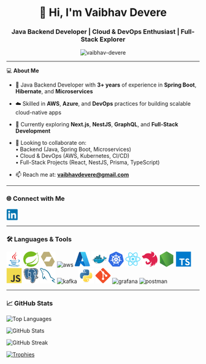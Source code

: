<h1 align="center">👋 Hi, I'm Vaibhav Devere</h1>
<h3 align="center">Java Backend Developer | Cloud & DevOps Enthusiast | Full-Stack Explorer</h3>

<p align="center">
  <img src="https://komarev.com/ghpvc/?username=vaibhav-devere&label=Profile%20views&color=0e75b6&style=flat" alt="vaibhav-devere" />
</p>

---

💻 **About Me**

- 🚀 Java Backend Developer with **3+ years** of experience in **Spring Boot**, **Hibernate**, and **Microservices**  
- ☁️ Skilled in **AWS**, **Azure**, and **DevOps** practices for building scalable cloud-native apps  
- 🌱 Currently exploring **Next.js**, **NestJS**, **GraphQL**, and **Full-Stack Development**  
- 🤝 Looking to collaborate on:  
  • Backend (Java, Spring Boot, Microservices)  
  • Cloud & DevOps (AWS, Kubernetes, CI/CD)  
  • Full-Stack Projects (React, NestJS, Prisma, TypeScript)

- 📫 Reach me at: **vaibhavdevere@gmail.com**

---

### 🌐 Connect with Me
<p align="left">
  <a href="https://linkedin.com/in/vaibhavdevere" target="blank">
    <img align="center" src="https://raw.githubusercontent.com/devicons/devicon/master/icons/linkedin/linkedin-original.svg" alt="vaibhavdevere" height="30" width="30" />
  </a>
</p>

---

### 🛠️ Languages & Tools

<p align="left">
  <img src="https://raw.githubusercontent.com/devicons/devicon/master/icons/java/java-original.svg" alt="java" width="40" height="40"/>
  <img src="https://raw.githubusercontent.com/devicons/devicon/master/icons/spring/spring-original.svg" alt="spring" width="40" height="40"/>
  <img src="https://raw.githubusercontent.com/devicons/devicon/master/icons/hibernate/hibernate-plain.svg" alt="hibernate" width="40" height="40"/>
  <img src="https://raw.githubusercontent.com/devicons/devicon/master/icons/aws/aws-original.svg" alt="aws" width="40" height="40"/>
  <img src="https://raw.githubusercontent.com/devicons/devicon/master/icons/azure/azure-original.svg" alt="azure" width="40" height="40"/>
  <img src="https://raw.githubusercontent.com/devicons/devicon/master/icons/docker/docker-original.svg" alt="docker" width="40" height="40"/>
  <img src="https://raw.githubusercontent.com/devicons/devicon/master/icons/kubernetes/kubernetes-plain.svg" alt="kubernetes" width="40" height="40"/>
  <img src="https://raw.githubusercontent.com/devicons/devicon/master/icons/react/react-original.svg" alt="react" width="40" height="40"/>
  <img src="https://raw.githubusercontent.com/devicons/devicon/master/icons/nestjs/nestjs-plain.svg" alt="nestjs" width="40" height="40"/>
  <img src="https://raw.githubusercontent.com/devicons/devicon/master/icons/nodejs/nodejs-original.svg" alt="nodejs" width="40" height="40"/>
  <img src="https://raw.githubusercontent.com/devicons/devicon/master/icons/typescript/typescript-original.svg" alt="typescript" width="40" height="40"/>
  <img src="https://raw.githubusercontent.com/devicons/devicon/master/icons/javascript/javascript-original.svg" alt="javascript" width="40" height="40"/>
  <img src="https://raw.githubusercontent.com/devicons/devicon/master/icons/postgresql/postgresql-original.svg" alt="postgresql" width="40" height="40"/>
  <img src="https://raw.githubusercontent.com/devicons/devicon/master/icons/mysql/mysql-original.svg" alt="mysql" width="40" height="40"/>
  <img src="https://www.vectorlogo.zone/logos/apache_kafka/apache_kafka-icon.svg" alt="kafka" width="40" height="40"/>
  <img src="https://raw.githubusercontent.com/devicons/devicon/master/icons/python/python-original.svg" alt="python" width="40" height="40"/>
  <img src="https://raw.githubusercontent.com/devicons/devicon/master/icons/git/git-original.svg" alt="git" width="40" height="40"/>
  <img src="https://www.vectorlogo.zone/logos/grafana/grafana-icon.svg" alt="grafana" width="40" height="40"/>
  <img src="https://www.vectorlogo.zone/logos/getpostman/getpostman-icon.svg" alt="postman" width="40" height="40"/>
</p>

---

### 📈 GitHub Stats

<p align="left">
  <img src="https://github-readme-stats.vercel.app/api/top-langs?username=vaibhav-devere&show_icons=true&locale=en&layout=compact" alt="Top Languages" />
</p>

<p align="left">
  <img src="https://github-readme-stats.vercel.app/api?username=vaibhav-devere&show_icons=true&locale=en" alt="GitHub Stats" />
</p>

<p align="left">
  <img src="https://github-readme-streak-stats.herokuapp.com/?user=vaibhav-devere" alt="GitHub Streak" />
</p>

<p align="left">
  <a href="https://github.com/ryo-ma/github-profile-trophy">
    <img src="https://github-profile-trophy.vercel.app/?username=vaibhav-devere&theme=onedark" alt="Trophies" />
  </a>
</p>

